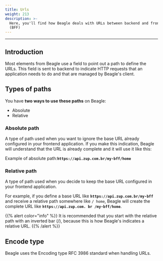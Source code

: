 ```yaml
---
title: Urls
weight: 213
description: >-
  Here, you'll find how Beagle deals with URLs between backend and frontend
  (BFF)
---
```


---

## Introduction 

Most elements from Beagle use a field to point out a path to define the URLs. This field is sent to backend to indicate HTTP requests that an application needs to do and that are managed by Beagle's client. 

## Types of paths

You have **two ways to use these paths** on Beagle: 

* Absolute
* Relative

### Absolute path

A type of path used when you want to ignore the base URL already configured in your frontend application. If you make this indication, Beagle will understand that the URL is already complete and it will use it like this:

Example of absolute path:**`https://api.zup.com.br/my-bff/home`** 

### Relative path

A type of path used when you decide to keep the base URL configured in your frontend application. 

For example, if you define a base URL like  **`https://api.zup.com.br/my-bff`** and receive a relative path somewhere like `/ home`, Beagle will create the complete URL like  **`https://api.zup.com. br /my-bff/home`**.

{{% alert color="info" %}}
It is recommended that you start with the relative path with an inverted bar \(/\), because this is how Beagle's indicates a relative URL. 
{{% /alert %}}

## Encode type

Beagle uses the Encoding type RFC 3986 standard when handling URLs.
